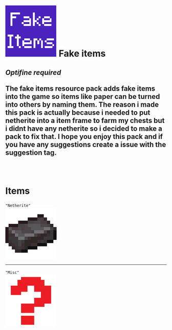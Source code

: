 # ![Pack.png](https://raw.githubusercontent.com/NotPiny/MinecraftStuff/master/1.17.1/Resource%20packs/Utility/Fake%20items/pack.png) **Fake items**

***Optifine required***
<br>
<br>
The fake items resource pack adds fake items into the game so items like paper can be turned into others by naming them. The reason i made this pack is actually because i needed to put netherite into a item frame to farm my chests but i didnt have any netherite so i decided to make a pack to fix that. I hope you enjoy this pack and if you have any suggestions create a issue with the suggestion tag.
---
<br>
<br>

# Items
`"Netherite"`<br>
![](https://raw.githubusercontent.com/NotPiny/MinecraftStuff/master/1.17.1/Resource%20packs/Utility/Fake%20items/assets/minecraft/optifine/cit/paper/netherite.png)

---

`"Misc"`<br>
![](https://raw.githubusercontent.com/NotPiny/MinecraftStuff/master/1.17.1/Resource%20packs/Utility/Fake%20items/assets/minecraft/optifine/cit/paper/misc.png)